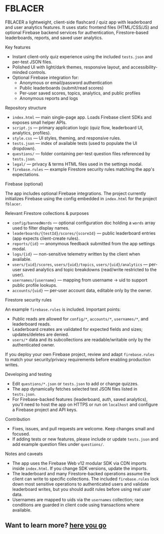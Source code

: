 # FBLACER

FBLACER a lightweight, client-side flashcard / quiz app with leaderboard and user analytics features. It uses static frontend files (HTML/CSS/JS) and optional Firebase backend services for authentication, Firestore-based leaderboards, reports, and saved user analytics.

Key features

- Instant client-only quiz experience using the included `tests.json` and per-test JSON files.
- Polished UI with light/dark themes, responsive layout, and accessibility-minded controls.
- Optional Firebase integration for:
  - Anonymous or email/password authentication
  - Public leaderboards (submit/read scores)
  - Per-user saved scores, topics, analytics, and public profiles
  - Anonymous reports and logs

Repository structure

- `index.html` — main single-page app. Loads Firebase client SDKs and exposes small helper APIs.
- `script.js` — primary application logic (quiz flow, leaderboard UI, analytics, profiles).
- `style.css` — UI styles, theming, and responsive rules.
- `tests.json` — index of available tests (used to populate the UI dropdown).
- `questions/` — folder containing per-test question files referenced by `tests.json`.
- `legal/` — privacy & terms HTML files used in the settings modal.
- `firebase.rules` — example Firestore security rules matching the app's expectations.

Firebase (optional)

The app includes optional Firebase integrations. The project currently initializes Firebase using the config embedded in `index.html` for the project `fblacer`.

Relevant Firestore collections & purposes

- `config/bannedWords` — optional configuration doc holding a `words` array used to filter display names.
- `leaderboards/{testId}/scores/{scoreId}` — public leaderboard entries (app expects client-create rules).
- `reports/{id}` — anonymous feedback submitted from the app settings modal.
- `logs/{id}` — non-sensitive telemetry written by the client when available.
- `users/{uid}/scores`, `users/{uid}/topics`, `users/{uid}/analytics` — per-user saved analytics and topic breakdowns (read/write restricted to the user).
- `usernames/{username}` — mapping from username -> uid to support public profile lookups.
- `accounts/{uid}` — per-user account data, editable only by the owner.

Firestore security rules

An example `firebase.rules` is included. Important points:

- Public reads are allowed for `config/*`, `accounts/*`, `usernames/*`, and leaderboard reads.
- Leaderboard creates are validated for expected fields and sizes; updates/deletes are denied.
- `users/*` data and its subcollections are readable/writable only by the authenticated owner.

If you deploy your own Firebase project, review and adapt `firebase.rules` to match your security/privacy requirements before enabling production writes.

Developing and testing

- Edit `questions/*.json` or `tests.json` to add or change quizzes.
- The app dynamically fetches selected test JSON files listed in `tests.json`.
- For Firebase-backed features (leaderboard, auth, saved analytics), you'll need to host the app on HTTPS or run on `localhost` and configure a Firebase project and API keys.

Contribution

- Fixes, issues, and pull requests are welcome. Keep changes small and focused.
- If adding tests or new features, please include or update `tests.json` and add example question files under `questions/`.

Notes and caveats

- The app uses the Firebase Web v12 modular SDK via CDN imports inside `index.html`. If you change SDK versions, update the imports.
- The leaderboard and many Firestore-backed operations assume the client can write to specific collections. The included `firebase.rules` lock down most sensitive operations to authenticated users and validate leaderboard writes, but you should audit rules before using real user data.
- Usernames are mapped to uids via the `usernames` collection; race conditions are guarded in client code using transactions where available.

## Want to learn more? [here you go](./learn.md)
